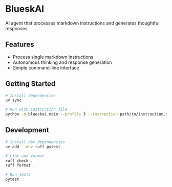# BlueskAI

AI agent that processes markdown instructions and generates thoughtful responses.

## Features

- Process single markdown instructions
- Autonomous thinking and response generation
- Simple command-line interface

## Getting Started

```bash
# Install dependencies
uv sync

# Run with instruction file
python -m blueskai.main --profile 3 --instruction path/to/instruction.md
```

## Development

```bash
# Install dev dependencies
uv add --dev ruff pytest

# Lint and format
ruff check .
ruff format .

# Run tests
pytest
```